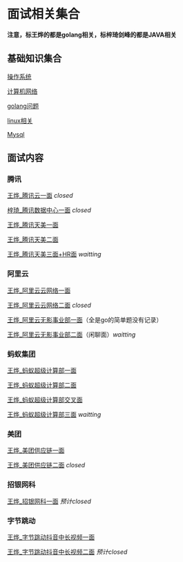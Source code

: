 # 面试相关集合

**注意，标王烨的都是golang相关，标梓琦剑峰的都是JAVA相关**

## 基础知识集合

[操作系统](./资料/操作系统.md)

[计算机网络](./资料/计算机网络Q.md)

[golang问题](./资料/golangQ.md)

[linux相关](./资料/linuxQ.md)

[Mysql](./资料/Mysql.md)

## 面试内容

### 腾讯

[王烨_腾讯云一面](./腾讯腾讯云一面_2024.3.4.md) *closed*

[梓琦_腾讯数据中心一面](./腾讯数据中心一面_子琦_2024.3.14.md) *closed*

[王烨_腾讯天美一面](./腾讯天美一面_2024.3.7.md)

[王烨_腾讯天美二面](./腾讯天美二面_2024.4.15.md)

[王烨_腾讯天美三面+HR面](./腾讯天美三面+HR面_2024.4.9.md) *waitting*

### 阿里云

[王烨_阿里云云网络一面](./阿里云云网络_电话一面.md)

[王烨_阿里云云网络二面](./阿里云云网络_电话二面.md) *closed*

[王烨_阿里云无影事业部一面]()（全是go的简单题没有记录）

[王烨_阿里云无影事业部二面]()（闲聊面）*waitting*

### 蚂蚁集团

[王烨_蚂蚁超级计算部一面](./蚂蚁超级计算部一面_2024.3.20.md)

[王烨_蚂蚁超级计算部二面](./蚂蚁超级计算部二面_2024.3.26.md)

[王烨_蚂蚁超级计算部交叉面](./蚂蚁超级计算部二面_2024.3.26.md)

[王烨_蚂蚁超级计算部三面]() *waitting*

### 美团

[王烨_美团供应链一面](./美团供应链组一面_2024.3.20.md)

[王烨_美团供应链二面](./美团供应链二面_2024.3.25.md) *closed*

### 招银网科

[王烨_招银网科一面](./招银网科一面_2024.4.10.md) *预计closed*

### 字节跳动

[王烨_字节跳动抖音中长视频一面](/字节抖音中长视频一面_2024.4.9.md)

[王烨_字节跳动抖音中长视频二面](./字节抖音中长视频二面_2024.4.10.md) *预计closed*
